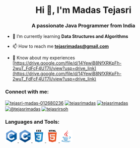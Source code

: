 <h1 align="center">Hi 👋, I'm Madas Tejasri</h1>
<h3 align="center">A passionate Java Programmer from India</h3>

- 🌱 I’m currently learning **Data Structures and Algorithms**

- 📫 How to reach me **tejasrimadas@gmail.com**

- 📄 Know about my experiences [https://drive.google.com/file/d/14YewiB8NfXRKpFh-2wuT_FdFcF4UT7li/view?usp=drive_link](https://drive.google.com/file/d/14YewiB8NfXRKpFh-2wuT_FdFcF4UT7li/view?usp=drive_link)

<h3 align="left">Connect with me:</h3>
<p align="left">
<a href="https://linkedin.com/in/tejasri-madas-012680236" target="blank"><img align="center" src="https://raw.githubusercontent.com/rahuldkjain/github-profile-readme-generator/master/src/images/icons/Social/linked-in-alt.svg" alt="tejasri-madas-012680236" height="30" width="40" /></a>
<a href="https://www.hackerrank.com/tejasrimadas" target="blank"><img align="center" src="https://raw.githubusercontent.com/rahuldkjain/github-profile-readme-generator/master/src/images/icons/Social/hackerrank.svg" alt="tejasrimadas" height="30" width="40" /></a>
<a href="https://www.leetcode.com/tejasrimadas" target="blank"><img align="center" src="https://raw.githubusercontent.com/rahuldkjain/github-profile-readme-generator/master/src/images/icons/Social/leet-code.svg" alt="tejasrimadas" height="30" width="40" /></a>
<a href="https://www.hackerearth.com/@tejasrimadas" target="blank"><img align="center" src="https://raw.githubusercontent.com/rahuldkjain/github-profile-readme-generator/master/src/images/icons/Social/hackerearth.svg" alt="@tejasrimadas" height="30" width="40" /></a>
<a href="https://auth.geeksforgeeks.org/user/tejasrirsoh" target="blank"><img align="center" src="https://raw.githubusercontent.com/rahuldkjain/github-profile-readme-generator/master/src/images/icons/Social/geeks-for-geeks.svg" alt="tejasrirsoh" height="30" width="40" /></a>
</p>

<h3 align="left">Languages and Tools:</h3>
<p align="left"> <a href="https://www.cprogramming.com/" target="_blank" rel="noreferrer"> <img src="https://raw.githubusercontent.com/devicons/devicon/master/icons/c/c-original.svg" alt="c" width="40" height="40"/> </a> <a href="https://www.w3schools.com/cpp/" target="_blank" rel="noreferrer"> <img src="https://raw.githubusercontent.com/devicons/devicon/master/icons/cplusplus/cplusplus-original.svg" alt="cplusplus" width="40" height="40"/> </a> <a href="https://www.w3schools.com/css/" target="_blank" rel="noreferrer"> <img src="https://raw.githubusercontent.com/devicons/devicon/master/icons/css3/css3-original-wordmark.svg" alt="css3" width="40" height="40"/> </a> <a href="https://www.w3.org/html/" target="_blank" rel="noreferrer"> <img src="https://raw.githubusercontent.com/devicons/devicon/master/icons/html5/html5-original-wordmark.svg" alt="html5" width="40" height="40"/> </a> <a href="https://www.java.com" target="_blank" rel="noreferrer"> <img src="https://raw.githubusercontent.com/devicons/devicon/master/icons/java/java-original.svg" alt="java" width="40" height="40"/> </a> </p>
